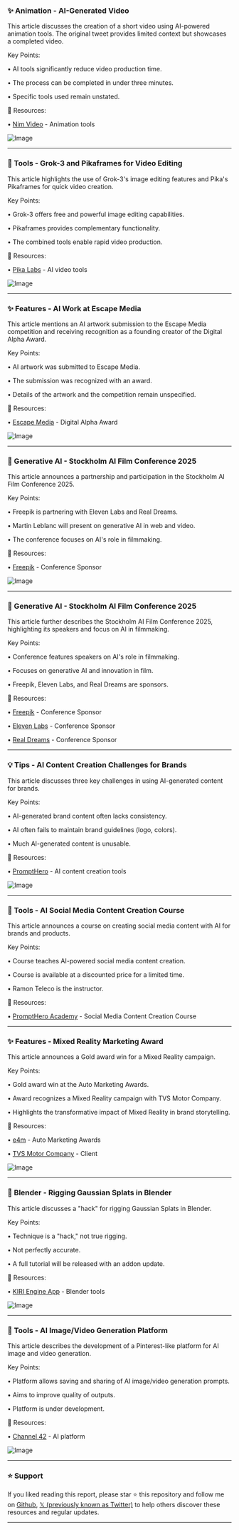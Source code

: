 ### ✨ Animation -  AI-Generated Video

This article discusses the creation of a short video using AI-powered animation tools.  The original tweet provides limited context but showcases a completed video.

Key Points:

•  AI tools significantly reduce video production time.


•  The process can be completed in under three minutes.


•  Specific tools used remain unstated.



🔗 Resources:

• [Nim Video](https://x.com/nimvideo) - Animation tools


![Image](https://pbs.twimg.com/ext_tw_video_thumb/1896615929741713408/pu/img/AH5TE6MdJFTcACgf.jpg)


---
### 🚀 Tools - Grok-3 and Pikaframes for Video Editing

This article highlights the use of Grok-3's image editing features and Pika's Pikaframes for quick video creation.

Key Points:

• Grok-3 offers free and powerful image editing capabilities.


• Pikaframes provides complementary functionality.


• The combined tools enable rapid video production.



🔗 Resources:

• [Pika Labs](https://x.com/pika_labs) - AI video tools


![Image](https://pbs.twimg.com/ext_tw_video_thumb/1895832084196782080/pu/img/hwFW1nfX4-QmkZYR.jpg)


---
### ✨ Features - AI Work at Escape Media

This article mentions an AI artwork submission to the Escape Media competition and receiving recognition as a founding creator of the Digital Alpha Award.

Key Points:

• AI artwork was submitted to Escape Media.


• The submission was recognized with an award.


• Details of the artwork and the competition remain unspecified.


🔗 Resources:

• [Escape Media](https://x.com/escapeaimedia) -  Digital Alpha Award


![Image](https://pbs.twimg.com/media/GlHUOnXX0AAyRl9?format=png&name=small)


---
### 🤖 Generative AI - Stockholm AI Film Conference 2025

This article announces a partnership and participation in the Stockholm AI Film Conference 2025.

Key Points:

•  Freepik is partnering with Eleven Labs and Real Dreams.


•  Martin Leblanc will present on generative AI in web and video.


•  The conference focuses on AI's role in filmmaking.



🔗 Resources:

• [Freepik](https://x.com/freepik) -  Conference Sponsor


![Image](https://pbs.twimg.com/media/GlIif--XAAAknoK?format=jpg&name=small)


---
### 🤖 Generative AI - Stockholm AI Film Conference 2025

This article further describes the Stockholm AI Film Conference 2025, highlighting its speakers and focus on AI in filmmaking.

Key Points:

• Conference features speakers on AI's role in filmmaking.


•  Focuses on generative AI and innovation in film.


• Freepik, Eleven Labs, and Real Dreams are sponsors.



🔗 Resources:

• [Freepik](https://x.com/freepik) - Conference Sponsor


• [Eleven Labs](https://x.com/elevenlabsio) - Conference Sponsor


• [Real Dreams](https://x.com/realdreams_ai) - Conference Sponsor


---
### 💡 Tips - AI Content Creation Challenges for Brands

This article discusses three key challenges in using AI-generated content for brands.

Key Points:

•  AI-generated brand content often lacks consistency.


•  AI often fails to maintain brand guidelines (logo, colors).


•  Much AI-generated content is unusable.



🔗 Resources:

• [PromptHero](https://x.com/prompthero) - AI content creation tools


![Image](https://pbs.twimg.com/ext_tw_video_thumb/1896611376535044096/pu/img/EuqOc59NBW_jKDW2.jpg)


---
### 🚀 Tools - AI Social Media Content Creation Course

This article announces a course on creating social media content with AI for brands and products.

Key Points:

• Course teaches AI-powered social media content creation.


•  Course is available at a discounted price for a limited time.


• Ramon Teleco is the instructor.


🔗 Resources:

• [PromptHero Academy](https://prompthero.com/academy/social-media-content-creation-with-ai-for-brands-and-products) - Social Media Content Creation Course


---
### ✨ Features - Mixed Reality Marketing Award

This article announces a Gold award win for a Mixed Reality campaign.

Key Points:

•  Gold award win at the Auto Marketing Awards.


•  Award recognizes a Mixed Reality campaign with TVS Motor Company.


•  Highlights the transformative impact of Mixed Reality in brand storytelling.



🔗 Resources:

• [e4m](https://x.com/e4mtweets) - Auto Marketing Awards


• [TVS Motor Company](https://x.com/tvsmotorcompany) -  Client


![Image](https://pbs.twimg.com/media/GlHIE_6aEAEfTLt?format=jpg&name=small)


---
### 🤖 Blender - Rigging Gaussian Splats in Blender

This article discusses a "hack" for rigging Gaussian Splats in Blender.

Key Points:

•  Technique is a "hack," not true rigging.


• Not perfectly accurate.


• A full tutorial will be released with an addon update.


🔗 Resources:

• [KIRI Engine App](https://x.com/KIRI_Engine_App) - Blender tools


![Image](https://pbs.twimg.com/ext_tw_video_thumb/1896506701475704833/pu/img/Dy7ieeYM7r18vB7x.jpg)


---
### 🚀 Tools -  AI Image/Video Generation Platform

This article describes the development of a Pinterest-like platform for AI image and video generation.

Key Points:

•  Platform allows saving and sharing of AI image/video generation prompts.


• Aims to improve quality of outputs.


•  Platform is under development.


🔗 Resources:

• [Channel 42](https://x.com/channel42_co) -  AI platform


![Image](https://pbs.twimg.com/media/GlENcPgXkAA54Rx?format=jpg&name=small)


---

### ⭐️ Support

If you liked reading this report, please star ⭐️ this repository and follow me on [Github](https://github.com/Drix10), [𝕏 (previously known as Twitter)](https://x.com/DRIX_10_) to help others discover these resources and regular updates.

---